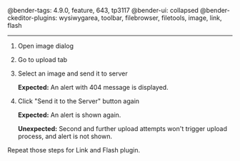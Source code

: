 @bender-tags: 4.9.0, feature, 643, tp3117
@bender-ui: collapsed
@bender-ckeditor-plugins: wysiwygarea, toolbar, filebrowser, filetools, image, link, flash

----
1. Open image dialog
2. Go to upload tab
3. Select an image and send it to server

	**Expected:** An alert with 404 message is displayed.

5. Click "Send it to the Server" button again

	**Expected:** An alert is shown again.

	**Unexpected:** Second and further upload attempts won't trigger upload process, and alert is not shown.

Repeat those steps for Link and Flash plugin.

